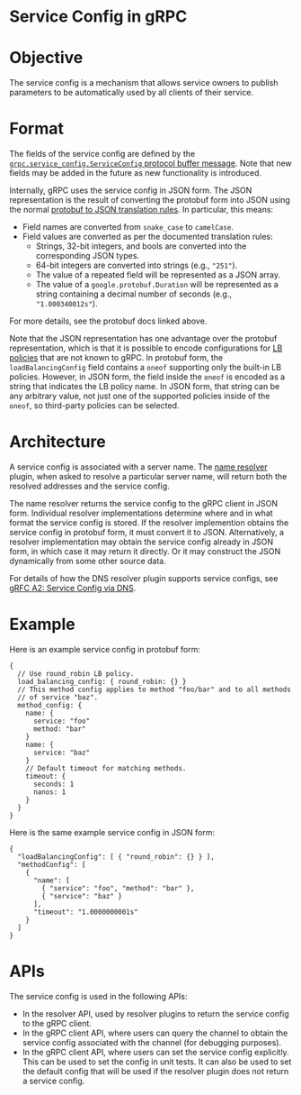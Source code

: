 Service Config in gRPC
======================

# Objective

The service config is a mechanism that allows service owners to publish
parameters to be automatically used by all clients of their service.

# Format

The fields of the service config are defined by the
[`grpc.service_config.ServiceConfig` protocol buffer
message](https://github.com/grpc/grpc-proto/blob/master/grpc/service_config/service_config.proto).
Note that new fields may be added in the future as new functionality is
introduced.

Internally, gRPC uses the service config in JSON form.  The JSON
representation is the result of converting the protobuf form into JSON
using the normal [protobuf to JSON translation
rules](https://developers.google.com/protocol-buffers/docs/proto3#json).
In particular, this means:
- Field names are converted from `snake_case` to `camelCase`.
- Field values are converted as per the documented translation rules:
  - Strings, 32-bit integers, and bools are converted into the
    corresponding JSON types.
  - 64-bit integers are converted into strings (e.g., `"251"`).
  - The value of a repeated field will be represented as a JSON array.
  - The value of a `google.protobuf.Duration` will be represented as a
    string containing a decimal number of seconds (e.g., `"1.000340012s"`).

For more details, see the protobuf docs linked above.

Note that the JSON representation has one advantage over the protobuf
representation, which is that it is possible to encode configurations
for [LB policies](load-balancing.md) that are not known to gRPC.  In
protobuf form, the `loadBalancingConfig` field contains a `oneof`
supporting only the built-in LB policies.  However, in JSON form, the
field inside the `oneof` is encoded as a string that indicates the LB
policy name.  In JSON form, that string can be any arbitrary value, not
just one of the supported policies inside of the `oneof`, so third-party
policies can be selected.

# Architecture

A service config is associated with a server name.  The [name
resolver](naming.md) plugin, when asked to resolve a particular server
name, will return both the resolved addresses and the service config.

The name resolver returns the service config to the gRPC client in JSON form.
Individual resolver implementations determine where and in what format the
service config is stored.  If the resolver implemention obtains the
service config in protobuf form, it must convert it to JSON.
Alternatively, a resolver implementation may obtain the service config
already in JSON form, in which case it may return it directly.  Or it
may construct the JSON dynamically from some other source data.

For details of how the DNS resolver plugin supports service configs, see
[gRFC A2: Service Config via
DNS](https://github.com/grpc/proposal/blob/master/A2-service-configs-in-dns.md).

# Example

Here is an example service config in protobuf form:

```
{
  // Use round_robin LB policy.
  load_balancing_config: { round_robin: {} }
  // This method config applies to method "foo/bar" and to all methods
  // of service "baz".
  method_config: {
    name: {
      service: "foo"
      method: "bar"
    }
    name: {
      service: "baz"
    }
    // Default timeout for matching methods.
    timeout: {
      seconds: 1
      nanos: 1
    }
  }
}
```

Here is the same example service config in JSON form:

```
{
  "loadBalancingConfig": [ { "round_robin": {} } ],
  "methodConfig": [
    {
      "name": [
        { "service": "foo", "method": "bar" },
        { "service": "baz" }
      ],
      "timeout": "1.0000000001s"
    }
  ]
}
```

# APIs

The service config is used in the following APIs:

- In the resolver API, used by resolver plugins to return the service
  config to the gRPC client.
- In the gRPC client API, where users can query the channel to obtain
  the service config associated with the channel (for debugging
  purposes).
- In the gRPC client API, where users can set the service config
  explicitly.  This can be used to set the config in unit tests.  It can
  also be used to set the default config that will be used if the
  resolver plugin does not return a service config.
